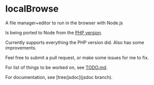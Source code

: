 localBrowse
===========

A file manager+editor to run in the browser with Node.js

Is being ported to Node from the [PHP version](https://sourceforge.net/projects/localbrowse/).

Currently supports everything the PHP version did. Also has some improvements.

Feel free to submit a pull request, or make some issues for me to fix.

For list of things to be worked on, see [TODO.md](TODO.md).

For documentation, see [tree/jsdoc](jsdoc branch).
